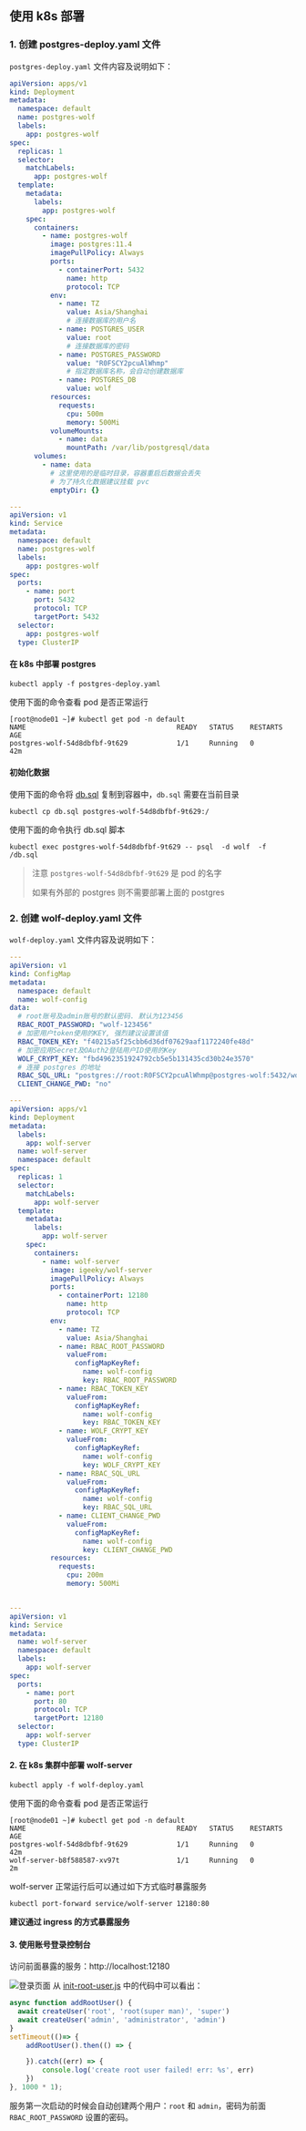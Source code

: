 
## 使用 k8s 部署
### 1. 创建 postgres-deploy.yaml 文件
`postgres-deploy.yaml` 文件内容及说明如下：
```yaml
apiVersion: apps/v1
kind: Deployment
metadata:
  namespace: default
  name: postgres-wolf
  labels:
    app: postgres-wolf
spec:
  replicas: 1
  selector:
    matchLabels:
      app: postgres-wolf
  template:
    metadata:
      labels:
        app: postgres-wolf
    spec:
      containers:
        - name: postgres-wolf
          image: postgres:11.4
          imagePullPolicy: Always
          ports:
            - containerPort: 5432
              name: http
              protocol: TCP
          env:
            - name: TZ
              value: Asia/Shanghai
              # 连接数据库的用户名
            - name: POSTGRES_USER
              value: root
              # 连接数据库的密码
            - name: POSTGRES_PASSWORD
              value: "R0FSCY2pcuAlWhmp"
              # 指定数据库名称，会自动创建数据库
            - name: POSTGRES_DB
              value: wolf
          resources:
            requests:
              cpu: 500m
              memory: 500Mi
          volumeMounts:
            - name: data
              mountPath: /var/lib/postgresql/data
      volumes:
        - name: data
          # 这里使用的是临时目录，容器重启后数据会丢失
          # 为了持久化数据建议挂载 pvc
          emptyDir: {}

---
apiVersion: v1
kind: Service
metadata:
  namespace: default
  name: postgres-wolf
  labels:
    app: postgres-wolf
spec:
  ports:
    - name: port
      port: 5432
      protocol: TCP
      targetPort: 5432
  selector:
    app: postgres-wolf
  type: ClusterIP


```
#### 在 k8s 中部署 postgres

```shell
kubectl apply -f postgres-deploy.yaml
```
使用下面的命令查看 pod 是否正常运行
```shell
[root@node01 ~]# kubectl get pod -n default
NAME                                     READY   STATUS    RESTARTS   AGE
postgres-wolf-54d8dbfbf-9t629            1/1     Running   0          42m
```
#### 初始化数据
使用下面的命令将 [db.sql](../server/script/db.sql) 复制到容器中，`db.sql` 需要在当前目录
```shell
kubectl cp db.sql postgres-wolf-54d8dbfbf-9t629:/
```
使用下面的命令执行 db.sql 脚本
```shell
kubectl exec postgres-wolf-54d8dbfbf-9t629 -- psql  -d wolf  -f /db.sql
```
> 注意 `postgres-wolf-54d8dbfbf-9t629` 是 pod 的名字
> 
> 如果有外部的 postgres 则不需要部署上面的 postgres


### 2. 创建 wolf-deploy.yaml 文件
`wolf-deploy.yaml` 文件内容及说明如下：
```yaml
---
apiVersion: v1
kind: ConfigMap
metadata:
  namespace: default
  name: wolf-config
data:
  # root账号及admin账号的默认密码. 默认为123456
  RBAC_ROOT_PASSWORD: "wolf-123456"
  # 加密用户token使用的KEY, 强烈建议设置该值
  RBAC_TOKEN_KEY: "f40215a5f25cbb6d36df07629aaf1172240fe48d"
  # 加密应用Secret及OAuth2登陆用户ID使用的Key
  WOLF_CRYPT_KEY: "fbd4962351924792cb5e5b131435cd30b24e3570"
  # 连接 postgres 的地址
  RBAC_SQL_URL: "postgres://root:R0FSCY2pcuAlWhmp@postgres-wolf:5432/wolf"
  CLIENT_CHANGE_PWD: "no"

---
apiVersion: apps/v1
kind: Deployment
metadata:
  labels:
    app: wolf-server
  name: wolf-server
  namespace: default
spec:
  replicas: 1
  selector:
    matchLabels:
      app: wolf-server
  template:
    metadata:
      labels:
        app: wolf-server
    spec:
      containers:
        - name: wolf-server
          image: igeeky/wolf-server
          imagePullPolicy: Always
          ports:
            - containerPort: 12180
              name: http
              protocol: TCP
          env:
            - name: TZ
              value: Asia/Shanghai
            - name: RBAC_ROOT_PASSWORD
              valueFrom:
                configMapKeyRef:
                  name: wolf-config
                  key: RBAC_ROOT_PASSWORD
            - name: RBAC_TOKEN_KEY
              valueFrom:
                configMapKeyRef:
                  name: wolf-config
                  key: RBAC_TOKEN_KEY
            - name: WOLF_CRYPT_KEY
              valueFrom:
                configMapKeyRef:
                  name: wolf-config
                  key: WOLF_CRYPT_KEY
            - name: RBAC_SQL_URL
              valueFrom:
                configMapKeyRef:
                  name: wolf-config
                  key: RBAC_SQL_URL
            - name: CLIENT_CHANGE_PWD
              valueFrom:
                configMapKeyRef:
                  name: wolf-config
                  key: CLIENT_CHANGE_PWD
          resources:
            requests:
              cpu: 200m
              memory: 500Mi


---
apiVersion: v1
kind: Service
metadata:
  name: wolf-server
  namespace: default
  labels:
    app: wolf-server
spec:
  ports:
    - name: port
      port: 80
      protocol: TCP
      targetPort: 12180
  selector:
    app: wolf-server
  type: ClusterIP


```
#### 2. 在 k8s 集群中部署 wolf-server
```shell
kubectl apply -f wolf-deploy.yaml
```
使用下面的命令查看 pod 是否正常运行
```shell
[root@node01 ~]# kubectl get pod -n default
NAME                                     READY   STATUS    RESTARTS   AGE
postgres-wolf-54d8dbfbf-9t629            1/1     Running   0          42m
wolf-server-b8f588587-xv97t              1/1     Running   0          2m
```

wolf-server 正常运行后可以通过如下方式临时暴露服务
```shell
kubectl port-forward service/wolf-server 12180:80
```
**建议通过 ingress 的方式暴露服务**

#### 3. 使用账号登录控制台
访问前面暴露的服务：http://localhost:12180

![登录页面](../docs/imgs/screenshot/console/login.png)
从 [init-root-user.js](../server/src/util/init-root-user.js) 中的代码中可以看出：
```js
async function addRootUser() {
  await createUser('root', 'root(super man)', 'super')
  await createUser('admin', 'administrator', 'admin')
}
setTimeout(()=> {
    addRootUser().then(() => {

    }).catch((err) => {
        console.log('create root user failed! err: %s', err)
    })
}, 1000 * 1);
```
服务第一次启动的时候会自动创建两个用户：`root` 和 `admin`，密码为前面 `RBAC_ROOT_PASSWORD` 设置的密码。

